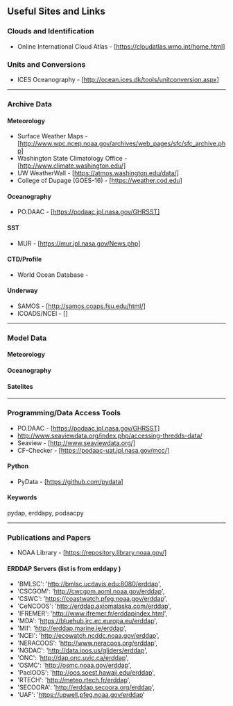 Useful Sites and Links
----------------------

### Clouds and Identification
+ Online International Cloud Atlas - [https://cloudatlas.wmo.int/home.html]

### Units and Conversions
+ ICES Oceanography - [http://ocean.ices.dk/tools/unitconversion.aspx]
-------------------------------------------------------------------------------
### Archive Data
#### Meteorology
+ Surface Weather Maps - [http://www.wpc.ncep.noaa.gov/archives/web_pages/sfc/sfc_archive.php]
+ Washington State Climatology Office - [http://www.climate.washington.edu/]
+ UW WeatherWall - [https://atmos.washington.edu/data/]
+ College of Dupage (GOES-16) - [https://weather.cod.edu]

#### Oceanography   
+ PO.DAAC - [https://podaac.jpl.nasa.gov/GHRSST]

#### SST
+ MUR - [https://mur.jpl.nasa.gov/News.php]

#### CTD/Profile
+ World Ocean Database - 

#### Underway
+ SAMOS - [http://samos.coaps.fsu.edu/html/]
+ ICOADS/NCEI - []

-------------------------------------------------------------------------------
### Model Data
#### Meteorology

#### Oceanography

#### Satelites


-------------------------------------------------------------------------------
### Programming/Data Access Tools

+ PO.DAAC - [https://podaac.jpl.nasa.gov/GHRSST]
+ http://www.seaviewdata.org/index.php/accessing-thredds-data/
+ Seaview - [http://www.seaviewdata.org/]
+ CF-Checker - [https://podaac-uat.jpl.nasa.gov/mcc/]

#### Python
+ PyData - [https://github.com/pydata]   


#### Keywords

pydap, erddapy, podaacpy

-------------------------------------------------------------------------------
### Publications and Papers

+ NOAA Library - [https://repository.library.noaa.gov/]

#### ERDDAP Servers (list is from erddapy )
- 'BMLSC': 'http://bmlsc.ucdavis.edu:8080/erddap',
- 'CSCGOM': 'http://cwcgom.aoml.noaa.gov/erddap',
- 'CSWC': 'https://coastwatch.pfeg.noaa.gov/erddap',
- 'CeNCOOS': 'http://erddap.axiomalaska.com/erddap',
- 'IFREMER': 'http://www.ifremer.fr/erddapindex.html',
- 'MDA': 'https://bluehub.jrc.ec.europa.eu/erddap',
- 'MII': 'http://erddap.marine.ie/erddap',
- 'NCEI': 'http://ecowatch.ncddc.noaa.gov/erddap',
- 'NERACOOS': 'http://www.neracoos.org/erddap',
- 'NGDAC': 'http://data.ioos.us/gliders/erddap',
- 'ONC': 'http://dap.onc.uvic.ca/erddap',
- 'OSMC': 'http://osmc.noaa.gov/erddap',
- 'PacIOOS': 'http://oos.soest.hawaii.edu/erddap',
- 'RTECH': 'http://meteo.rtech.fr/erddap',
- 'SECOORA': 'http://erddap.secoora.org/erddap',
- 'UAF': 'https://upwell.pfeg.noaa.gov/erddap'